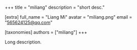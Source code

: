 +++
title = "miliang"
description = "short desc."

[extra]
full_name = "Liang Mi"
avatar = "miliang.png"
email = "565624125@qq.com"

[taxonomies]
authors = ["miliang"]
+++

Long description.